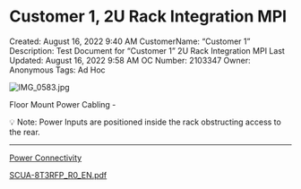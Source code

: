 # Customer 1, 2U Rack Integration MPI

Created: August 16, 2022 9:40 AM
CustomerName: “Customer 1”
Description: Test Document for “Customer 1” 2U Rack Integration MPI
Last Updated: August 16, 2022 9:58 AM
OC Number: 2103347
Owner: Anonymous
Tags: Ad Hoc

![IMG_0583.jpg](Customer%201,%202U%20Rack%20Integration%20MPI%201959ab98137a473382ed26339d2de2bd/IMG_0583.jpg)

Floor Mount Power Cabling - 

<aside>
💡 Note: Power Inputs are positioned inside the rack obstructing access to the rear.

</aside>

---

[Power Connectivity](Customer%201,%202U%20Rack%20Integration%20MPI%201959ab98137a473382ed26339d2de2bd/Power%20Connectivity%20fed75f69244e4a35bdd070f318244c17.md)

[SCUA-8T3RFP_R0_EN.pdf](Customer%201,%202U%20Rack%20Integration%20MPI%201959ab98137a473382ed26339d2de2bd/SCUA-8T3RFP_R0_EN.pdf)